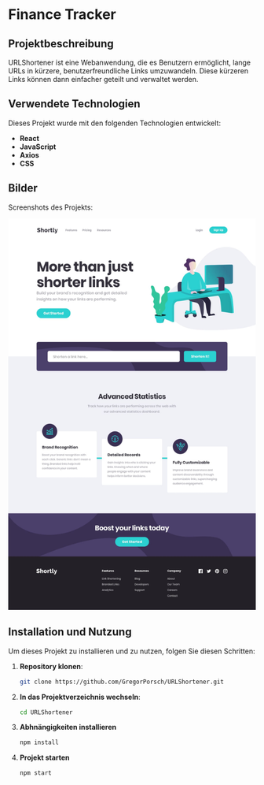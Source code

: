 # Finance Tracker

## Projektbeschreibung

URLShortener ist eine Webanwendung, die es Benutzern ermöglicht, lange URLs in kürzere, benutzerfreundliche Links umzuwandeln. Diese kürzeren Links können dann einfacher geteilt und verwaltet werden.

## Verwendete Technologien

Dieses Projekt wurde mit den folgenden Technologien entwickelt:

- **React**
- **JavaScript**
- **Axios**
- **CSS**

## Bilder

Screenshots des Projekts:

![Bild 1](./src/assets/design/desktop-design.jpg)

## Installation und Nutzung

Um dieses Projekt zu installieren und zu nutzen, folgen Sie diesen Schritten:

1. **Repository klonen**:

   ```bash
   git clone https://github.com/GregorPorsch/URLShortener.git

   ```

2. **In das Projektverzeichnis wechseln**:

   ```bash
   cd URLShortener

   ```

3. **Abhnängigkeiten installieren**

   ```bash
   npm install

   ```

4. **Projekt starten**
   ```bash
   npm start
   ```
